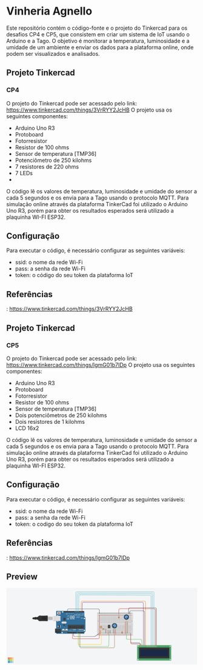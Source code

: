 # Vinheria Agnello
Este repositório contém o código-fonte e o projeto do Tinkercad para os desafios CP4 e CP5, que consistem em criar um sistema de IoT usando o Arduino e a Tago. O objetivo é monitorar a temperatura, luminosidade e a umidade de um ambiente e enviar os dados para a plataforma online, onde podem ser visualizados e analisados.

## Projeto Tinkercad
### CP4
O projeto do Tinkercad pode ser acessado pelo link: https://www.tinkercad.com/things/3VrRYY2JcHB
O projeto usa os seguintes componentes:

  - Arduino Uno R3
  - Protoboard
  - Fotorresistor
  - Resistor de 100 ohms
  - Sensor de temperatura [TMP36]
  - Potenciômetro de 250 kilohms
  - 7 resistores de 220 ohms
  - 7 LEDs
  - 
O código lê os valores de temperatura, luminosidade e umidade do sensor a cada 5 segundos e os envia para a Tago usando o protocolo MQTT.
Para simulação online através da plataforma TinkerCad foi utilizado o Arduino Uno R3, porém para obter os resultados esperados será utilizado a plaquinha WI-FI ESP32.

## Configuração
Para executar o código, é necessário configurar as seguintes variáveis:
  - ssid: o nome da rede Wi-Fi
  - pass: a senha da rede Wi-Fi
  - token: o código do seu token da plataforma IoT
  
## Referências
: https://www.tinkercad.com/things/3VrRYY2JcHB

## Projeto Tinkercad
### CP5
O projeto do Tinkercad pode ser acessado pelo link: https://www.tinkercad.com/things/lgmG01b7IDp
O projeto usa os seguintes componentes:

  - Arduino Uno R3
  - Protoboard
  - Fotorresistor
  - Resistor de 100 ohms
  - Sensor de temperatura [TMP36]
  - Dois potenciômetros de 250 kilohms
  - Dois resistores de 1 kilohms
  - LCD 16x2
  
O código lê os valores de temperatura, luminosidade e umidade do sensor a cada 5 segundos e os envia para a Tago usando o protocolo MQTT.
Para simulação online através da plataforma TinkerCad foi utilizado o Arduino Uno R3, porém para obter os resultados esperados será utilizado a plaquinha WI-FI ESP32.

## Configuração
Para executar o código, é necessário configurar as seguintes variáveis:
  - ssid: o nome da rede Wi-Fi
  - pass: a senha da rede Wi-Fi
  - token: o codigo do seu token da plataforma IoT

## Referências
: https://www.tinkercad.com/things/lgmG01b7IDp

## Preview
![tikercad-preview](/images/cp5.png)